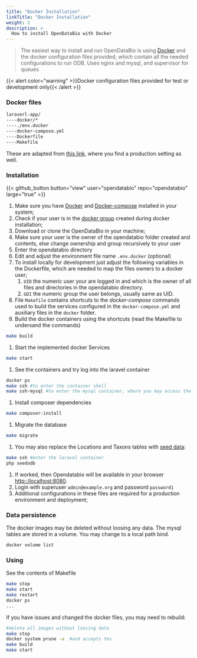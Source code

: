 ```yaml
---
title: "Docker Installation"
linkTitle: "Docker Installation"
weight: 2
description: >
  How to install OpenDataBio with Docker
---
```


> The easiest way to install and run OpenDataBio is using [Docker](https://www.docker.com/) and the docker configuration files provided, which contain all the needed configurations to run ODB. Uses nginx and mysql, and supervisor for queues

{{< alert color="warning" >}}Docker configuration files provided for test or development only{{< /alert >}}

### Docker files
```bash
laraverl-app/
----docker/*
----./env.docker
----docker-compose.yml
----Dockerfile
----Makefile
```
These are adapted from [this link](https://github.com/dimadeush/docker-nginx-php-laravel), where you find a production setting as well.

### Installation

{{< github_button button="view" user="opendatabio" repo="opendatabio" large="true" >}}

1. Make sure you have [Docker](https://www.docker.com/) and [Docker-compose](https://docs.docker.com/compose/install/) installed in your system;
1. Check if your user is in the [docker group](https://github.com/sindresorhus/guides/blob/main/docker-without-sudo.md) created during docker installation;
1. Download or clone the OpenDataBio in your machine;
1. Make sure your user is the owner of the opendatabio folder created and contents, else change ownership and group recursively to your user
1. Enter the opendatabio directory
1. Edit and adjust the environment file name `.env.docker` (optional)
1. To install locally for development just adjust the following variables in the Dockerfile, which are needed to map the files owners to a docker user;
    1. `UID` the numeric user your are logged in and which is the owner of all files and directories in the opendatabio directory.
    1. `GDI` the numeric group the user belongs, usually same as UID.
1. File `Makefile` contains shortcuts to the _docker-compose_ commands used to build the services configured in the `docker-compose.yml` and auxiliary files in the `docker` folder.
1. Build the docker containers using the shortcuts (read the Makefile to undersand the commands)
```bash
make build
```
1. Start the implemented docker Services
```bash
make start
```
1. See the containers and try log into the laravel container
```bash
docker ps
make ssh #to enter the container shell
make ssh-mysql #to enter the mysql container, where you may access the database shell using `mysql -uroot -p` or use the laravel user
```

1. Install composer dependencies
```bash
make composer-install
```

1. Migrate the database
```bash
make migrate
```
1. You may also replace the Locations and Taxons tables with [seed data](https://github.com/opendatabio/data):

```bash
make ssh #enter the laravel container 
php seedodb
```


1. If worked, then Opendatabio will be available in your browser [http::/localhost:8080](http::/localhost:8080).
1. Login with superuser `admin@example.org` and password `password1`
1. Additional configurations in these files are required for a production environment and deployment;

### Data persistence

The docker images may be deleted without loosing any data.
The mysql tables are stored in a volume. You may change to a local path bind.
```bash
docker volume list
```

### Using
See the contents of Makefile
```bash
make stop
make start
make restart
docker ps
...
```

If you have issues and changed the docker files, you may need to rebuild:

```bash
#delete all images without loosing data
make stop
docker system prune -a  #and accepts Yes
make build
make start
```

